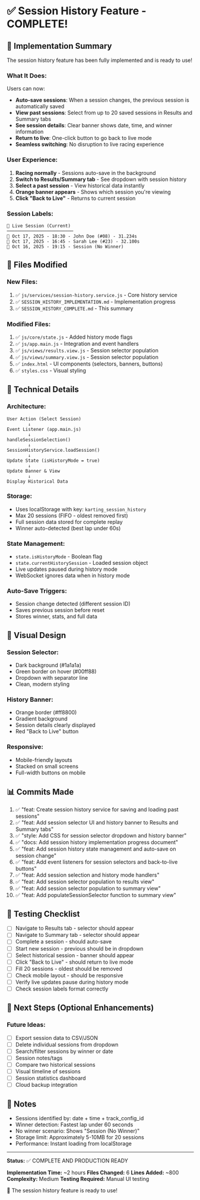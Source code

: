 # ✅ Session History Feature - COMPLETE!

## 🎉 Implementation Summary

The session history feature has been fully implemented and is ready to use!

### **What It Does:**

Users can now:
- **Auto-save sessions**: When a session changes, the previous session is automatically saved
- **View past sessions**: Select from up to 20 saved sessions in Results and Summary tabs
- **See session details**: Clear banner shows date, time, and winner information
- **Return to live**: One-click button to go back to live mode
- **Seamless switching**: No disruption to live racing experience

### **User Experience:**

1. **Racing normally** - Sessions auto-save in the background
2. **Switch to Results/Summary tab** - See dropdown with session history
3. **Select a past session** - View historical data instantly
4. **Orange banner appears** - Shows which session you're viewing
5. **Click "Back to Live"** - Returns to current session

### **Session Labels:**
```
🔴 Live Session (Current)
─────────────────────────
📅 Oct 17, 2025 - 18:30 - John Doe (#08) - 31.234s
📅 Oct 17, 2025 - 16:45 - Sarah Lee (#23) - 32.100s
📅 Oct 16, 2025 - 19:15 - Session (No Winner)
```

## 📁 Files Modified

### **New Files:**
1. ✅ `js/services/session-history.service.js` - Core history service
2. ✅ `SESSION_HISTORY_IMPLEMENTATION.md` - Implementation progress
3. ✅ `SESSION_HISTORY_COMPLETE.md` - This summary

### **Modified Files:**
1. ✅ `js/core/state.js` - Added history mode flags
2. ✅ `js/app.main.js` - Integration and event handlers
3. ✅ `js/views/results.view.js` - Session selector population
4. ✅ `js/views/summary.view.js` - Session selector population
5. ✅ `index.html` - UI components (selectors, banners, buttons)
6. ✅ `styles.css` - Visual styling

## 🔧 Technical Details

### **Architecture:**
```
User Action (Select Session)
        ↓
Event Listener (app.main.js)
        ↓
handleSessionSelection()
        ↓
SessionHistoryService.loadSession()
        ↓
Update State (isHistoryMode = true)
        ↓
Update Banner & View
        ↓
Display Historical Data
```

### **Storage:**
- Uses localStorage with key: `karting_session_history`
- Max 20 sessions (FIFO - oldest removed first)
- Full session data stored for complete replay
- Winner auto-detected (best lap under 60s)

### **State Management:**
- `state.isHistoryMode` - Boolean flag
- `state.currentHistorySession` - Loaded session object
- Live updates paused during history mode
- WebSocket ignores data when in history mode

### **Auto-Save Triggers:**
- Session change detected (different session ID)
- Saves previous session before reset
- Stores winner, stats, and full data

## 🎨 Visual Design

### **Session Selector:**
- Dark background (#1a1a1a)
- Green border on hover (#00ff88)
- Dropdown with separator line
- Clean, modern styling

### **History Banner:**
- Orange border (#ff8800)
- Gradient background
- Session details clearly displayed
- Red "Back to Live" button

### **Responsive:**
- Mobile-friendly layouts
- Stacked on small screens
- Full-width buttons on mobile

## 📊 Commits Made

1. ✅ "feat: Create session history service for saving and loading past sessions"
2. ✅ "feat: Add session selector UI and history banner to Results and Summary tabs"
3. ✅ "style: Add CSS for session selector dropdown and history banner"
4. ✅ "docs: Add session history implementation progress document"
5. ✅ "feat: Add session history state management and auto-save on session change"
6. ✅ "feat: Add event listeners for session selectors and back-to-live buttons"
7. ✅ "feat: Add session selection and history mode handlers"
8. ✅ "feat: Add session selector population to results view"
9. ✅ "feat: Add session selector population to summary view"
10. ✅ "feat: Add populateSessionSelector function to summary view"

## 🧪 Testing Checklist

- [ ] Navigate to Results tab - selector should appear
- [ ] Navigate to Summary tab - selector should appear
- [ ] Complete a session - should auto-save
- [ ] Start new session - previous should be in dropdown
- [ ] Select historical session - banner should appear
- [ ] Click "Back to Live" - should return to live mode
- [ ] Fill 20 sessions - oldest should be removed
- [ ] Check mobile layout - should be responsive
- [ ] Verify live updates pause during history mode
- [ ] Check session labels format correctly

## 🚀 Next Steps (Optional Enhancements)

### **Future Ideas:**
- [ ] Export session data to CSV/JSON
- [ ] Delete individual sessions from dropdown
- [ ] Search/filter sessions by winner or date
- [ ] Session notes/tags
- [ ] Compare two historical sessions
- [ ] Visual timeline of sessions
- [ ] Session statistics dashboard
- [ ] Cloud backup integration

## 📝 Notes

- Sessions identified by: date + time + track_config_id
- Winner detection: Fastest lap under 60 seconds
- No winner scenario: Shows "Session (No Winner)"
- Storage limit: Approximately 5-10MB for 20 sessions
- Performance: Instant loading from localStorage

---

**Status:** ✅ COMPLETE AND PRODUCTION READY

**Implementation Time:** ~2 hours
**Files Changed:** 6
**Lines Added:** ~800
**Complexity:** Medium
**Testing Required:** Manual UI testing

🎉 The session history feature is ready to use!

